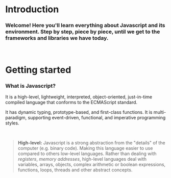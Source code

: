# Introduction

<h3>Welcome! Here you'll learn everything about Javascript and its environment. Step by step, piece by piece, until we get to the frameworks and libraries we have today.</h3>
<br>

# Getting started

<h3><strong>What is Javascript?</strong></h3> 

<p>It is a high-level, lightweight, interpreted, object-oriented, just-in-time compiled language that conforms to the ECMAScript standard.</p> 

<p>It has dynamic typing, prototype-based, and first-class functions. It is multi-paradigm, supporting event-driven, functional, and imperative programming styles.</p> 

<br>

> **High-level:** Javascript is a strong abstraction from the "details" of the computer (e.g. binary code). Making this language easier to use compared to others low-level languages. Rather than dealing with *registers*, *memory addresses*, high-level languages deal with variables, arrays, objects, complex arithmetic or boolean expressions, functions, loops, threads and other abstract concepts. 